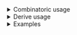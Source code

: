 <details>
<summary>Combinatoric usage</summary>

```no_run
# use bpaf::*;
# #[allow(dead_code)]
#[derive(Debug, Clone)]
pub struct Options {
    multi: Vec<Multi>,
    switch: bool,
}

# #[allow(dead_code)]
#[derive(Debug, Clone)]
struct Multi {
    m: (),
    val_1: usize,
    val_2: usize,
    val_3: f64,
}

fn multi() -> impl Parser<Multi> {
    let m = short('m').req_flag(());
    let val_1 = positional("V1").from_str::<usize>();
    let val_2 = positional("V2").from_str::<usize>();
    let val_3 = positional("V3").from_str::<f64>();
    construct!(Multi {
        m,
        val_1,
        val_2,
        val_3
    })
    .adjacent()
}

pub fn options() -> OptionParser<Options> {
    let switch = short('s').switch();
    let multi = multi().many();
    construct!(Options { multi, switch }).to_options()
}
```

</details>
<details>
<summary>Derive usage</summary>

```no_run
# use bpaf::*;
# #[allow(dead_code)]
#[derive(Debug, Clone, Bpaf)]
#[bpaf(options)]
pub struct Options {
    #[bpaf(external, many)]
    multi: Vec<Multi>,
    #[bpaf(short)]
    switch: bool,
}

# #[allow(dead_code)]
#[derive(Debug, Clone, Bpaf)]
#[bpaf(adjacent)]
struct Multi {
    m: (),
    #[bpaf(positional("V1"))]
    val_1: usize,
    #[bpaf(positional("V2"))]
    val_2: usize,
    #[bpaf(positional("V3"))]
    val_3: f64,
}
```

</details>
<details>
<summary>Examples</summary>


short flag `-m` takes 3 positional arguments: two integers and one floating point, order is
important, switch `-s` can go on either side of it
```console
% app -s -m 10 20 3.1415
Options { multi: [Multi { m: (), val_1: 10, val_2: 20, val_3: 3.1415 }], switch: true }
```

parser accepts multiple groups of `-m` - they must not interleave
```console
% app -s -m 10 20 3.1415 -m 1 2 0.0
Options { multi: [Multi { m: (), val_1: 10, val_2: 20, val_3: 3.1415 }, Multi { m: (), val_1: 1, val_2: 2, val_3: 0.0 }], switch: true }
```

`-s` can't go in the middle
```console
% app -m 10 20 -s 3.1415
-m is not expected in this context
```

</details>
